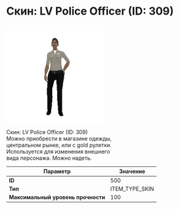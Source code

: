 # Скин: LV Police Officer (ID: 309)

![Item Image](../img/500.webp?raw=true)

Скин: LV Police Officer (ID: 309)<br>Можно приобрести в магазине одежды,<br>центральном рынке, или с gold рулетки.<br>Используется для изменения внешнего<br>вида персонажа. Можно надеть.


| Параметр | Значение |
|----------|----------|
| **ID** | 500 |
| **Тип** | ITEM_TYPE_SKIN |
| **Максимальный уровень прочности** | 100 |

